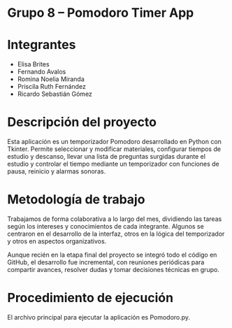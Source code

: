 # Grupo 8 – Pomodoro Timer App

# Integrantes

- Elisa Brites  
- Fernando Avalos  
- Romina Noelia Miranda  
- Priscila Ruth Fernández  
- Ricardo Sebastián Gómez  

# Descripción del proyecto

Esta aplicación es un temporizador Pomodoro desarrollado en Python con Tkinter. 
Permite seleccionar y modificar materiales, configurar tiempos de estudio y descanso, llevar una lista de preguntas surgidas durante el estudio y controlar el tiempo mediante un temporizador con funciones de pausa, reinicio y alarmas sonoras.


# Metodología de trabajo

Trabajamos de forma colaborativa a lo largo del mes, dividiendo las tareas según los intereses y conocimientos de cada integrante. Algunos se centraron en el desarrollo de la interfaz, otros en la lógica del temporizador y otros en aspectos organizativos.

Aunque recién en la etapa final del proyecto se integró todo el código en GitHub, el desarrollo fue incremental, con reuniones periódicas para compartir avances, resolver dudas y tomar decisiones técnicas en grupo.

# Procedimiento de ejecución

El archivo principal para ejecutar la aplicación es Pomodoro.py.

